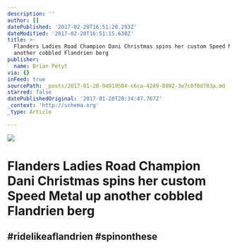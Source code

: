 ```yaml
---
description: ''
author: []
datePublished: '2017-02-20T16:51:20.293Z'
dateModified: '2017-02-20T16:51:15.630Z'
title: >-
  Flanders Ladies Road Champion Dani Christmas spins her custom Speed Metal up
  another cobbled Flandrien berg
publisher:
  name: Brian Petyt
via: {}
inFeed: true
sourcePath: _posts/2017-01-20-94919504-c6ca-4249-8992-3e7c0f0d703a.md
starred: false
datePublishedOriginal: '2017-01-20T20:34:47.767Z'
_context: 'http://schema.org'
_type: Article

---
```

![](https://the-grid-user-content.s3-us-west-2.amazonaws.com/89b49bc8-a7fb-4293-b0cf-0539c26721b3.jpg)

# Flanders Ladies Road Champion Dani Christmas spins her custom Speed Metal up another cobbled Flandrien berg

## \#ridelikeaflandrien \#spinonthese